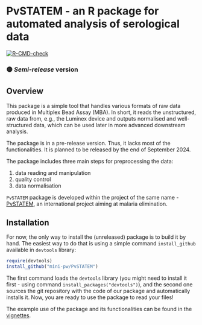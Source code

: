 # PvSTATEM - an R package for automated analysis of serological data

<!-- badges: start -->
[![R-CMD-check](https://github.com/ZetrextJG/PvSTATEM/actions/workflows/R-CMD-check.yaml/badge.svg)](https://github.com/ZetrextJG/PvSTATEM/actions/workflows/R-CMD-check.yaml)
<!-- badges: end -->

### 🟡 *Semi-release* version



## Overview
This package is a simple tool that handles various formats of raw data produced in Multiplex Bead Assay (MBA). In short, it reads the unstructured, raw data from, e.g., the Luminex device and outputs normalised and well-structured data, which can be used later in more advanced downstream analysis.

The package is in a pre-release version. Thus, it lacks most of the functionalities. It is planned to be released by the end of September 2024.

The package includes three main steps for preprocessing the data:

1.  data reading and manipulation
2.  quality control
3.  data normalisation

`PvSTATEM` package is developed within the project of the same name - [PvSTATEM](https://www.pvstatem.eu/), an international project aiming at malaria elimination.

## Installation

For now, the only way to install the (unreleased) package is to build it by hand. The easiest way to do that is using a simple command `install_github` available in `devtools` library:

``` r
require(devtools)
install_github("mini-pw/PvSTATEM")
```

The first command loads the `devtools` library (you might need to install it first - using command `install_packages("devtools")`), and the second one sources the git repository with the code of our package and automatically installs it. Now, you are ready to use the package to read your files! 

The example use of the package and its functionalities can be found in the [vignettes](https://mini-pw.github.io/PvSTATEM/articles/example_script.html).
